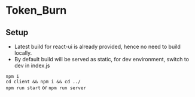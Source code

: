 # Token_Burn

## Setup

* Latest build for react-ui is already provided, hence no need to build locally.
* By default build will be served as static, for dev environment, switch to dev in index.js

`npm i`<br/>
`cd client && npm i && cd ../`<br/>
`npm run start` or `npm run server`